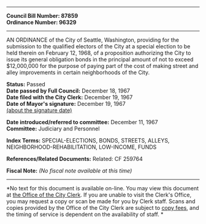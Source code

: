 * * * * *  
  
**Council Bill Number: [](#h0)[](#h2)87859**   
**Ordinance Number: 96329**  
  
* * * * *  
  
AN ORDINANCE of the City of Seattle, Washington, providing for the submission to the qualified electors of the City at a special election to be held therein on February 12, 1968, of a proposition authorizing the City to issue its general obligation bonds in the principal amount of not to exceed $12,000,000 for the purpose of paying part of the cost of making street and alley improvements in certain neighborhoods of the City.  
  
**Status:** Passed   
**Date passed by Full Council:** December 18, 1967   
**Date filed with the City Clerk:** December 19, 1967   
**Date of Mayor's signature:** December 19, 1967   
[(about the signature date)](/~public/approvaldate.htm)   
  
  
**Date introduced/referred to committee:** December 11, 1967   
**Committee:** Judiciary and Personnel   
  
**Index Terms:** SPECIAL-ELECTIONS, BONDS, STREETS, ALLEYS, NEIGHBORHOOD-REHABILITATION, LOW-INCOME, FUNDS  
  
**References/Related Documents:** Related: CF 259764  
  
**Fiscal Note:** *(No fiscal note available at this time)*  
  
* * * * *  
  
*No text for this document is available on-line. You may view this document at [the Office of the City Clerk](http://www.seattle.gov/leg/clerk/contactUs.htm). If you are unable to visit the Clerk's Office, you may request a copy or scan be made for you by Clerk staff. Scans and copies provided by the Office of the City Clerk are subject to [copy fees](http://clerk.seattle.gov/~public/clerkfees.htm), and the timing of service is dependent on the availability of staff. *  
  
  

